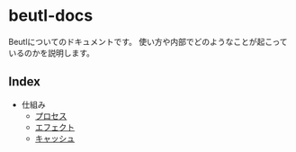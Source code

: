 # beutl-docs

Beutlについてのドキュメントです。
使い方や内部でどのようなことが起こっているのかを説明します。

## Index
- 仕組み
  - [プロセス](./ja/プロセス.md)
  - [エフェクト](./ja/エフェクト.md)
  - [キャッシュ](./ja/キャッシュ.md)